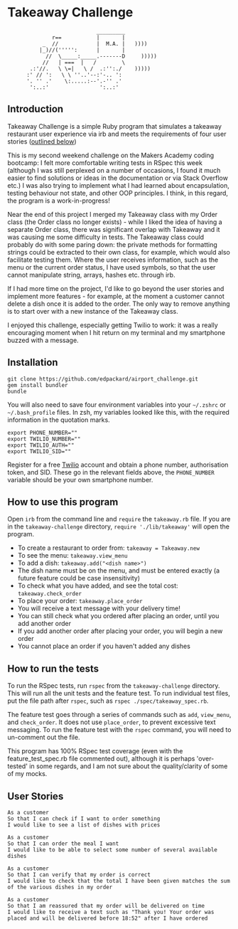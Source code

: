 # Takeaway Challenge

```
                            _________
              r==           |       |
           _  //            |  M.A. |   ))))
          |_)//(''''':      |       |
            //  \_____:_____.-------D     )))))
           //   | ===  |   /        \
       .:'//.   \ \=|   \ /  .:'':./    )))))
      :' // ':   \ \ ''..'--:'-.. ':
      '. '' .'    \:.....:--'.-'' .'
       ':..:'                ':..:'

 ```

## Introduction

Takeaway Challenge is a simple Ruby program that simulates a takeaway restaurant user experience via irb and meets the requirements of four user stories ([outlined below](#user-stories))

This is my second weekend challenge on the Makers Academy coding bootcamp: I felt more comfortable writing tests in RSpec this week (although I was still perplexed on a number of occasions, I found it much easier to find solutions or ideas in the documentation or via Stack Overflow etc.) I was also trying to implement what I had learned about encapsulation, testing behaviour not state, and other OOP principles. I think, in this regard, the program is a work-in-progress!

Near the end of this project I merged my Takeaway class with my Order class (the Order class no longer exists) - while I liked the idea of having a separate Order class, there was significant overlap with Takeaway and it was causing me some difficulty in tests. The Takeaway class could probably do with some paring down: the private methods for formatting strings could be extracted to their own class, for example, which would also facilitate testing them. Where the user receives information, such as the menu or the current order status, I have used symbols, so that the user cannot manipulate string, arrays, hashes etc. through irb.

If I had more time on the project, I'd like to go beyond the user stories and implement more features - for example, at the moment a customer cannot delete a dish once it is added to the order. The only way to remove anything is to start over with a new instance of the Takeaway class.

I enjoyed this challenge, especially getting Twilio to work: it was a really encouraging moment when I hit return on my terminal and my smartphone buzzed with a message.

## Installation

```
git clone https://github.com/edpackard/airport_challenge.git
gem install bundler
bundle
```
You will also need to save four environment variables into your `~/.zshrc` or `~/.bash_profile` files. In zsh, my variables looked like this, with the required information in the quotation marks.
```
export PHONE_NUMBER=""
export TWILIO_NUMBER=""
export TWILIO_AUTH=""
export TWILIO_SID=""
```
Register for a free [Twilio](https://www.twilio.com/) account and obtain a phone number, authorisation token, and SID. These go in the relevant fields above, the `PHONE_NUMBER` variable should be your own smartphone number.

## How to use this program

Open `irb` from the command line and `require` the `takeaway.rb` file. If you are in the `takeaway-challenge` directory, `require './lib/takeaway'` will open the program.

* To create a restaurant to order from: `takeaway = Takeaway.new`
* To see the menu: `takeaway.view_menu`
* To add a dish: `takeaway.add("<dish name>")`
* The dish name must be on the menu, and must be entered exactly (a future feature could be case insensitivity)
* To check what you have added, and see the total cost: `takeaway.check_order`
* To place your order: `takeaway.place_order`
* You will receive a text message with your delivery time!
* You can still check what you ordered after placing an order, until you add another order
* If you add another order after placing your order, you will begin a new order
* You cannot place an order if you haven't added any dishes

## How to run the tests

To run the RSpec tests, run `rspec` from the `takeaway-challenge` directory. This will run all the unit tests and the feature test. To run individual test files, put the file path after `rspec`, such as `rspec ./spec/takeaway_spec.rb`.

The feature test goes through a series of commands such as `add`, `view_menu`, and `check_order`. It does not use `place_order`, to prevent excessive text messaging. To run the feature test with the `rspec` command, you will need to un-comment out the file.

This program has 100% RSpec test coverage (even with the feature_test_spec.rb file commented out), although it is perhaps 'over-tested' in some regards, and I am not sure about the quality/clarity of some of my mocks.

## User Stories

```
As a customer
So that I can check if I want to order something
I would like to see a list of dishes with prices

As a customer
So that I can order the meal I want
I would like to be able to select some number of several available dishes

As a customer
So that I can verify that my order is correct
I would like to check that the total I have been given matches the sum of the various dishes in my order

As a customer
So that I am reassured that my order will be delivered on time
I would like to receive a text such as "Thank you! Your order was placed and will be delivered before 18:52" after I have ordered
```